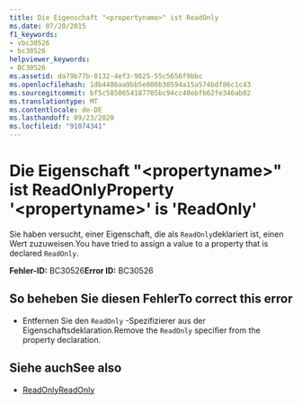 ```yaml
---
title: Die Eigenschaft "<propertyname>" ist ReadOnly
ms.date: 07/20/2015
f1_keywords:
- vbc30526
- bc30526
helpviewer_keywords:
- BC30526
ms.assetid: da79b77b-0132-4ef3-9825-55c5656f9bbc
ms.openlocfilehash: 1db4486aa9bb5e000b30594a15a574bdf86c1c43
ms.sourcegitcommit: bf5c5850654187705bc94cc40ebfb62fe346ab02
ms.translationtype: MT
ms.contentlocale: de-DE
ms.lasthandoff: 09/23/2020
ms.locfileid: "91074341"
---
```

# <a name="property-propertyname-is-readonly"></a><span data-ttu-id="c3931-102">Die Eigenschaft "\<propertyname>" ist ReadOnly</span><span class="sxs-lookup"><span data-stu-id="c3931-102">Property '\<propertyname>' is 'ReadOnly'</span></span>

<span data-ttu-id="c3931-103">Sie haben versucht, einer Eigenschaft, die als `ReadOnly`deklariert ist, einen Wert zuzuweisen.</span><span class="sxs-lookup"><span data-stu-id="c3931-103">You have tried to assign a value to a property that is declared `ReadOnly`.</span></span>  
  
 <span data-ttu-id="c3931-104">**Fehler-ID:** BC30526</span><span class="sxs-lookup"><span data-stu-id="c3931-104">**Error ID:** BC30526</span></span>  
  
## <a name="to-correct-this-error"></a><span data-ttu-id="c3931-105">So beheben Sie diesen Fehler</span><span class="sxs-lookup"><span data-stu-id="c3931-105">To correct this error</span></span>  
  
- <span data-ttu-id="c3931-106">Entfernen Sie den `ReadOnly` -Spezifizierer aus der Eigenschaftsdeklaration.</span><span class="sxs-lookup"><span data-stu-id="c3931-106">Remove the `ReadOnly` specifier from the property declaration.</span></span>  
  
## <a name="see-also"></a><span data-ttu-id="c3931-107">Siehe auch</span><span class="sxs-lookup"><span data-stu-id="c3931-107">See also</span></span>

- [<span data-ttu-id="c3931-108">ReadOnly</span><span class="sxs-lookup"><span data-stu-id="c3931-108">ReadOnly</span></span>](../language-reference/modifiers/readonly.md)
